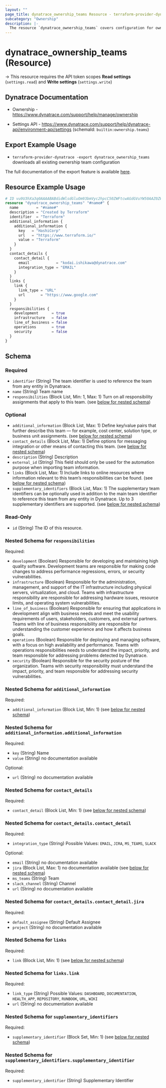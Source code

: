 ```yaml
---
layout: ""
page_title: dynatrace_ownership_teams Resource - terraform-provider-dynatrace"
subcategory: "Ownership"
description: |-
  The resource `dynatrace_ownership_teams` covers configuration for ownership teams
---
```


# dynatrace_ownership_teams (Resource)

-> This resource requires the API token scopes **Read settings** (`settings.read`) and **Write settings** (`settings.write`)

## Dynatrace Documentation

- Ownership - https://www.dynatrace.com/support/help/manage/ownership

- Settings API - https://www.dynatrace.com/support/help/dynatrace-api/environment-api/settings (schemaId: `builtin:ownership.teams`)

## Export Example Usage

- `terraform-provider-dynatrace -export dynatrace_ownership_teams` downloads all existing ownership team configuration

The full documentation of the export feature is available [here](https://registry.terraform.io/providers/dynatrace-oss/dynatrace/latest/docs/guides/export-v2).

## Resource Example Usage

```terraform
# ID vu9U3hXa3q0AAAABABdidWlsdGluOm93bmVyc2hpcC50ZWFtcwAGdGVuYW50AAZ0ZW5hbnQAJDYzMDE3YzMzLTdlYzUtMzc1Zi1iODdkLTcyNzM0MmRkMTlkZb7vVN4V2t6t
resource "dynatrace_ownership_teams" "#name#" {
  name        = "#name#"
  description = "Created by Terraform"
  identifier  = "Terraform"
  additional_information {
    additional_information {
      key   = "HashiCorp"
      url   = "https://www.terraform.io/"
      value = "Terraform"
    }
  }
  contact_details {
    contact_detail {
      email            = "kodai.ishikawa@dynatrace.com"
      integration_type = "EMAIL"
    }
  }
  links {
    link {
      link_type = "URL"
      url       = "https://www.google.com"
    }
  }
  responsibilities {
    development      = true
    infrastructure   = false
    line_of_business = false
    operations       = true
    security         = false
  }
}
```

<!-- schema generated by tfplugindocs -->
## Schema

### Required

- `identifier` (String) The team identifier is used to reference the team from any entity in Dynatrace.
- `name` (String) Team name
- `responsibilities` (Block List, Min: 1, Max: 1) Turn on all responsibility assignments that apply to this team. (see [below for nested schema](#nestedblock--responsibilities))

### Optional

- `additional_information` (Block List, Max: 1) Define key/value pairs that further describe this team — for example, cost center, solution type, or business unit assignments. (see [below for nested schema](#nestedblock--additional_information))
- `contact_details` (Block List, Max: 1) Define options for messaging integration or other means of contacting this team. (see [below for nested schema](#nestedblock--contact_details))
- `description` (String) Description
- `external_id` (String) This field should only be used for the automation purpose when importing team information.
- `links` (Block List, Max: 1) Include links to online resources where information relevant to this team’s responsibilities can be found. (see [below for nested schema](#nestedblock--links))
- `supplementary_identifiers` (Block List, Max: 1) The supplementary team identifiers can be optionally used in addition to the main team identifier to reference this team from any entity in Dynatrace. Up to 3 supplementary identifiers are supported. (see [below for nested schema](#nestedblock--supplementary_identifiers))

### Read-Only

- `id` (String) The ID of this resource.

<a id="nestedblock--responsibilities"></a>
### Nested Schema for `responsibilities`

Required:

- `development` (Boolean) Responsible for developing and maintaining high quality software. Development teams are responsible for making code changes to address performance regressions, errors, or security vulnerabilities.
- `infrastructure` (Boolean) Responsible for the administration, management, and support of the IT infrastructure including physical servers, virtualization, and cloud. Teams with infrastructure responsibility are responsible for addressing hardware issues, resource limits, and operating system vulnerabilities.
- `line_of_business` (Boolean) Responsible for ensuring that applications in development align with business needs and meet the usability requirements of users, stakeholders, customers, and external partners. Teams with line of business responsibility are responsible for understanding the customer experience and how it affects business goals.
- `operations` (Boolean) Responsible for deploying and managing software, with a focus on high availability and performance. Teams with operations responsibilities needs to understand the impact, priority, and team responsible for addressing problems detected by Dynatrace.
- `security` (Boolean) Responsible for the security posture of the organization. Teams with security responsibility must understand the impact, priority, and team responsible for addressing security vulnerabilities.


<a id="nestedblock--additional_information"></a>
### Nested Schema for `additional_information`

Required:

- `additional_information` (Block List, Min: 1) (see [below for nested schema](#nestedblock--additional_information--additional_information))

<a id="nestedblock--additional_information--additional_information"></a>
### Nested Schema for `additional_information.additional_information`

Required:

- `key` (String) Name
- `value` (String) no documentation available

Optional:

- `url` (String) no documentation available



<a id="nestedblock--contact_details"></a>
### Nested Schema for `contact_details`

Required:

- `contact_detail` (Block List, Min: 1) (see [below for nested schema](#nestedblock--contact_details--contact_detail))

<a id="nestedblock--contact_details--contact_detail"></a>
### Nested Schema for `contact_details.contact_detail`

Required:

- `integration_type` (String) Possible Values: `EMAIL`, `JIRA`, `MS_TEAMS`, `SLACK`

Optional:

- `email` (String) no documentation available
- `jira` (Block List, Max: 1) no documentation available (see [below for nested schema](#nestedblock--contact_details--contact_detail--jira))
- `ms_teams` (String) Team
- `slack_channel` (String) Channel
- `url` (String) no documentation available

<a id="nestedblock--contact_details--contact_detail--jira"></a>
### Nested Schema for `contact_details.contact_detail.jira`

Required:

- `default_assignee` (String) Default Assignee
- `project` (String) no documentation available




<a id="nestedblock--links"></a>
### Nested Schema for `links`

Required:

- `link` (Block List, Min: 1) (see [below for nested schema](#nestedblock--links--link))

<a id="nestedblock--links--link"></a>
### Nested Schema for `links.link`

Required:

- `link_type` (String) Possible Values: `DASHBOARD`, `DOCUMENTATION`, `HEALTH_APP`, `REPOSITORY`, `RUNBOOK`, `URL`, `WIKI`
- `url` (String) no documentation available



<a id="nestedblock--supplementary_identifiers"></a>
### Nested Schema for `supplementary_identifiers`

Required:

- `supplementary_identifier` (Block Set, Min: 1) (see [below for nested schema](#nestedblock--supplementary_identifiers--supplementary_identifier))

<a id="nestedblock--supplementary_identifiers--supplementary_identifier"></a>
### Nested Schema for `supplementary_identifiers.supplementary_identifier`

Required:

- `supplementary_identifier` (String) Supplementary Identifier
 